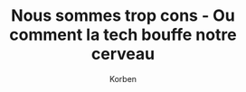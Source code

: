 ---
layout: post
title: "Nous sommes trop cons - Ou comment la tech bouffe notre cerveau"
link: https://korben.info/sommes-nous-devenus-trop-cons-declin-cognitif-ere-numerique.html
author: "Korben"
published_date: "18/03/2025"
description: "Le déclin cognitif de notre société pourrait être la plus grande menace invisible du 21e siècle. En effet, selon des données préoccupantes publiées par le Financial Times, nos capacités de raisonnement et de résolution de problèmes semblent avoir atteint leur pic au début des années 2010 et ne cessent de décliner depuis. Ça expliquerait enfin pourquoi je trouve que la plupart des gens passent leurs journées à faire et à dire des trucs stupides. Incroyable !"
language: "fr"
categories: "Liens"
tags: "consommation société numérique"
og-tags: "consommation société numérique"
permalink: /:categories/:year/:month/:day/:title/
---